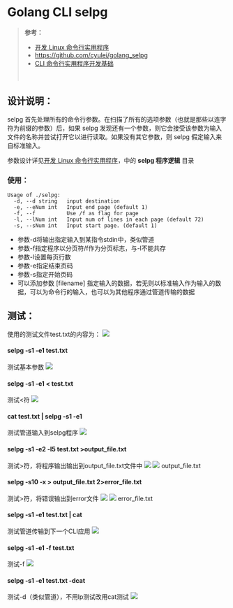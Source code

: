 # Golang CLI selpg

>__参考：__
>- [开发 Linux 命令行实用程序](https://www.ibm.com/developerworks/cn/linux/shell/clutil/index.html)
>- https://github.com/cyulei/golang_selpg
>- [CLI 命令行实用程序开发基础](https://pmlpml.github.io/ServiceComputingOnCloud/ex-cli-basic)
> <br/>
## 设计说明：
selpg 首先处理所有的命令行参数。在扫描了所有的选项参数（也就是那些以连字符为前缀的参数）后，如果 selpg 发现还有一个参数，则它会接受该参数为输入文件的名称并尝试打开它以进行读取。如果没有其它参数，则 selpg 假定输入来自标准输入。

参数设计详见[开发 Linux 命令行实用程序](https://www.ibm.com/developerworks/cn/linux/shell/clutil/index.html)，中的 __selpg 程序逻辑__ 目录

### 使用：
```
Usage of ./selpg:
  -d, --d string   input destination
  -e, --eNum int   Input end page (default 1)
  -f, --f          Use /f as flag for page
  -l, --lNum int   Input num of lines in each page (default 72)
  -s, --sNum int   Input start page. (default 1)
```
- 参数-d将输出指定输入到某指令stdin中，类似管道
- 参数-f指定程序以分页符/f作为分页标志，与-l不能共存
- 参数-l设置每页行数
- 参数-e指定结束页码
- 参数-s指定开始页码
- 可以添加参数 [filename] 指定输入的数据，若无则以标准输入作为输入的数据，可以为命令行的输入，也可以为其他程序通过管道传输的数据
## 测试：
使用的测试文件test.txt的内容为：
![](srcshot/测试文件.jpg)
#### selpg -s1 -e1 test.txt
测试基本参数
![](srcshot/1.jpg)
#### selpg -s1 -e1 < test.txt
测试<符
![](srcshot/2.jpg)
#### cat test.txt | selpg -s1 -e1
测试管道输入到selpg程序
![](srcshot/3.jpg)
#### selpg -s1 -e2 -l5 test.txt >output_file.txt
测试>符，将程序输出输出到output_file.txt文件中
![](srcshot/4.1.jpg)
![](srcshot/4.2.jpg)
output_file.txt
#### selpg -s10 -x > output_file.txt 2>error_file.txt
测试>符，将错误输出到error文件
![](srcshot/6.1.jpg)
![](srcshot/6.2.jpg)
error_file.txt
#### selpg -s1 -e1 test.txt | cat
测试管道传输到下一个CLI应用
![](srcshot/9.jpg)
#### selpg -s1 -e1 -f test.txt
测试-f
![](srcshot/换页符.jpg)
#### selpg -s1 -e1 test.txt -dcat
测试-d（类似管道），不用lp测试改用cat测试
![](srcshot/_d.jpg)

